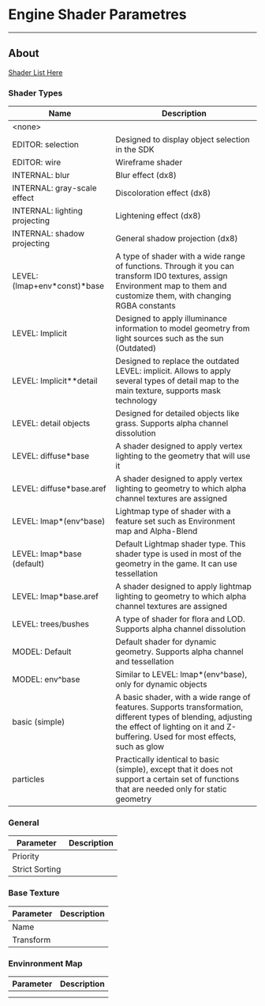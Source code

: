 # Engine Shader Parametres

___

## About

[Shader List Here](../shaders/shaders-list/shaders-list.md)

### Shader Types

| Name | Description |
|---|---|
| \<none> |  |
| EDITOR: selection | Designed to display object selection in the SDK |
| EDITOR: wire | Wireframe shader |
| INTERNAL: blur | Blur effect (dx8) |
| INTERNAL: gray-scale effect | Discoloration effect (dx8) |
| INTERNAL: lighting projecting | Lightening effect (dx8) |
| INTERNAL: shadow projecting | General shadow projection (dx8) |
| LEVEL: (lmap+env\*const)*base | A type of shader with a wide range of functions. Through it you can transform ID0 textures, assign Environment map to them and customize them, with changing RGBA constants |
| LEVEL: Implicit | Designed to apply illuminance information to model geometry from light sources such as the sun (Outdated) |
| LEVEL: Implicit**detail | Designed to replace the outdated LEVEL: implicit. Allows to apply several types of detail map to the main texture, supports mask technology |
| LEVEL: detail objects | Designed for detailed objects like grass. Supports alpha channel dissolution |
| LEVEL: diffuse*base | A shader designed to apply vertex lighting to the geometry that will use it |
| LEVEL: diffuse*base.aref | A shader designed to apply vertex lighting to geometry to which alpha channel textures are assigned |
| LEVEL: lmap*(env^base) | Lightmap type of shader with a feature set such as Environment map and Alpha-Blend |
| LEVEL: lmap*base (default) | Default Lightmap shader type. This shader type is used in most of the geometry in the game. It can use tessellation |
| LEVEL: lmap*base.aref | A shader designed to apply lightmap lighting to geometry to which alpha channel textures are assigned |
| LEVEL: trees/bushes | A type of shader for flora and LOD.  Supports alpha channel dissolution |
| MODEL: Default | Default shader for dynamic geometry. Supports alpha channel and tessellation |
| MODEL: env^base | Similar to LEVEL: lmap*(env^base), only for dynamic objects |
| basic (simple) | A basic shader, with a wide range of features. Supports transformation, different types of blending, adjusting the effect of lighting on it and Z-buffering. Used for most effects, such as glow |
| particles | Practically identical to basic (simple), except that it does not support a certain set of functions that are needed only for static geometry |

### General

| Parameter | Description |
|---|---|
| Priority |  |
| Strict Sorting |  |

### Base Texture

| Parameter | Description |
|---|---|
| Name |  |
| Transform |  |

### Envinronment Map

| Parameter | Description |
|---|---|
|  |  |
|  |  |
